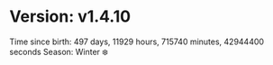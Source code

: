 # Version: v1.4.10
Time since birth: 497 days, 11929 hours, 715740 minutes, 42944400 seconds
Season: Winter ❄️
